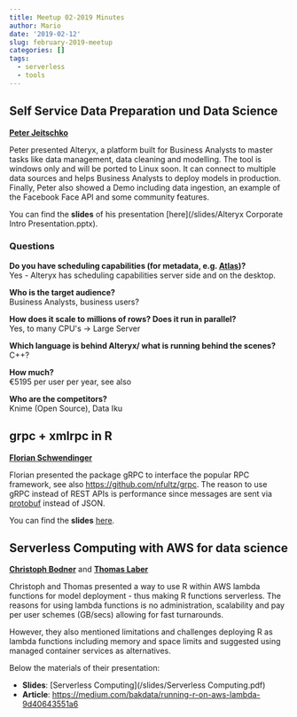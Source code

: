 ```yaml
---
title: Meetup 02-2019 Minutes
author: Mario
date: '2019-02-12'
slug: february-2019-meetup
categories: []
tags:
  - serverless
  - tools
--- 
```


## Self Service Data Preparation und Data Science
[**Peter Jeitschko**](https://www.linkedin.com/in/peter-jeitschko-3aa02179)

Peter presented Alteryx, a platform built for Business Analysts to master tasks like data management, data cleaning and modelling. The tool is windows only and will be ported to Linux soon. It can connect to multiple data sources and helps Business Analysts to deploy models in production. Finally, Peter also showed a Demo including data ingestion, an example of the Facebook Face API and some community features.

You can find the **slides** of his presentation [here](/slides/Alteryx Corporate Intro Presentation.pptx).

### Questions

**Do you have scheduling capabilities (for metadata, e.g. [Atlas](https://atlas.apache.org/))?**<br>
Yes - Alteryx has scheduling capabilities server side and on the desktop.

**Who is the target audience?**<br>
Business Analysts, business users?

**How does it scale to millions of rows? Does it run in parallel?**<br>
Yes, to many CPU's -> Large Server

**Which language is behind Alteryx/ what is running behind the scenes?**<br>
C++?

**How much?**<br>
€5195 per user per year, see also 

**Who are the competitors?**<br>
Knime (Open Source), Data Iku

## grpc + xmlrpc in R
[**Florian Schwendinger**](https://www.wu.ac.at/statmath/faculty-staff/faculty/fschwendinger)

Florian presented the package gRPC to interface the popular RPC framework, see also https://github.com/nfultz/grpc. The reason to use gRPC instead of REST APIs is performance since messages are sent via [protobuf](http://dirk.eddelbuettel.com/code/rprotobuf.html) instead of JSON.

You can find the **slides** [here](/slides/grpc.pdf).

## Serverless Computing with AWS for data science
[**Christoph Bodner**](https://www.linkedin.com/in/christoph-bodner) and [**Thomas Laber**](https://www.linkedin.com/in/thomas-laber)

Christoph and Thomas presented a way to use R within AWS lambda functions for model deployment - thus making R functions serverless. The reasons for using lambda functions is no administration, scalability and pay per user schemes (GB/secs) allowing for fast turnarounds.

However, they also mentioned limitations and challenges deploying R as lambda functions including memory and space limits and suggested using managed container services as alternatives. 

Below the materials of their presentation:

- **Slides**: [Serverless Computing](/slides/Serverless Computing.pdf)
- **Article**: https://medium.com/bakdata/running-r-on-aws-lambda-9d40643551a6
